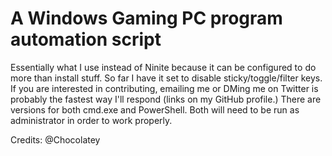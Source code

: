 # A Windows Gaming PC program automation script
Essentially what I use instead of Ninite because it can be configured to do more than install stuff. So far I have it set to disable sticky/toggle/filter keys. If you are interested in contributing, emailing me or DMing me on Twitter is probably the fastest way I'll respond (links on my GitHub profile.) There are versions for both cmd.exe and PowerShell. Both will need to be run as administrator in order to work properly.

Credits: @Chocolatey
